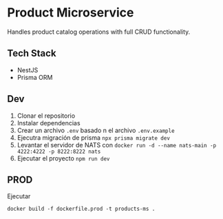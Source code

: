 # Product Microservice

Handles product catalog operations with full CRUD functionality.

## Tech Stack

- NestJS
- Prisma ORM

## Dev

1. Clonar el repositorio
2. Instalar dependencias
3. Crear un archivo `.env` basado n el archivo `.env.example`
4. Ejecutra migración de prisma `npx prisma migrate dev`
5. Levantar el servidor de NATS con `docker run -d --name nats-main -p 4222:4222 -p 8222:8222 nats`
6. Ejecutar el proyecto `npm run dev`

## PROD

Ejecutar

```
docker build -f dockerfile.prod -t products-ms .
```
